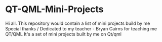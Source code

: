 # QT-QML-Mini-Projects
Hi all. This repository would contain a list of mini projects build by me 
Special thanks / Dedicated  to my teacher - Bryan Cairns for teaching me QT/QML
It's a set of mini projects built by me on Qt/qml
